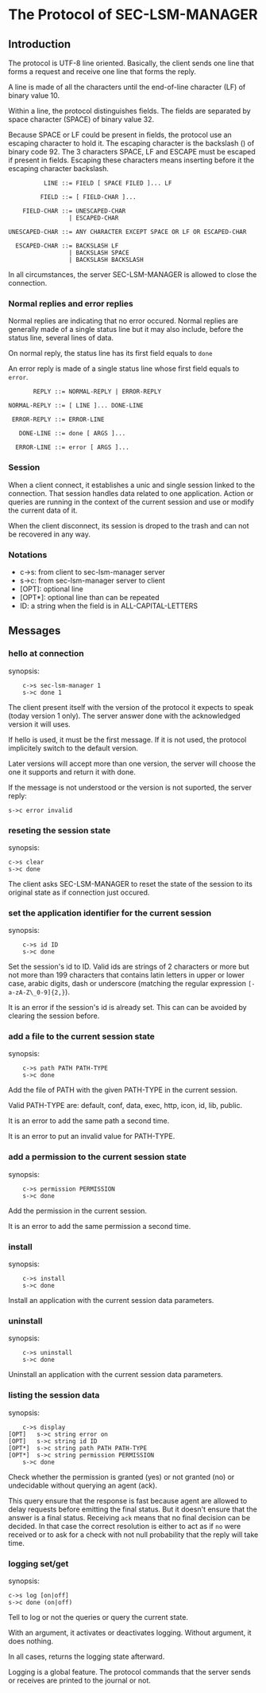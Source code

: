 # The Protocol of SEC-LSM-MANAGER

## Introduction

The protocol is UTF-8 line oriented. Basically, the client sends one line that forms
a request and receive one line that forms the reply.

A line is made of all the characters until the end-of-line character (LF) of
binary value 10.

Within a line, the protocol distinguishes fields. The fields are separated by space
character (SPACE) of binary value 32.

Because SPACE or LF could be present in fields, the protocol use an escaping
character to hold it. The escaping character is the backslash (\) of binary code 92.
The 3 characters SPACE, LF and ESCAPE must be escaped if present in fields.
Escaping these characters means inserting before it the escaping character backslash.

```
          LINE ::= FIELD [ SPACE FILED ]... LF

         FIELD ::= [ FIELD-CHAR ]...

    FIELD-CHAR ::= UNESCAPED-CHAR
                 | ESCAPED-CHAR

UNESCAPED-CHAR ::= ANY CHARACTER EXCEPT SPACE OR LF OR ESCAPED-CHAR

  ESCAPED-CHAR ::= BACKSLASH LF
                 | BACKSLASH SPACE
                 | BACKSLASH BACKSLASH
```

In all circumstances, the server SEC-LSM-MANAGER is allowed to close the connection.

### Normal replies and error replies

Normal replies are indicating that no error occured. Normal replies
are generally made of a single status line but it may also include, before
the status line, several lines of data.

On normal reply, the status line has its first field equals to `done`

An error reply is made of a single status line whose first field equals to `error`.

```
       REPLY ::= NORMAL-REPLY | ERROR-REPLY

NORMAL-REPLY ::= [ LINE ]... DONE-LINE

 ERROR-REPLY ::= ERROR-LINE

   DONE-LINE ::= done [ ARGS ]...

  ERROR-LINE ::= error [ ARGS ]...
```

### Session

When a client connect, it establishes a unic and single session linked to the connection.
That session handles data related to one application. Action or queries are running in the
context of the current session and use or modify the current data of it.

When the client disconnect, its session is droped to the trash and can not be recovered
in any way.

### Notations

- c->s:    from client to sec-lsm-manager server
- s->c:    from sec-lsm-manager server to client
- [OPT]:   optional line
- [OPT\*]: optional line than can be repeated
- ID:      a string when the field is in ALL-CAPITAL-LETTERS


## Messages

### hello at connection

synopsis:

```
	c->s sec-lsm-manager 1
	s->c done 1
```

The client present itself with the version of the protocol it expects to
speak (today version 1 only). The server answer done with the acknowledged
version it will uses.

If hello is used, it must be the first message. If it is not used, the
protocol implicitely switch to the default version.

Later versions will accept more than one version, the server will choose
the one it supports and return it with done.

If the message is not understood or the version is not suported, the server
reply:

	s->c error invalid


### reseting the session state

synopsis:

	c->s clear
	s->c done

The client asks SEC-LSM-MANAGER to reset the state of the session to its
original state as if connection just occured.


### set the application identifier for the current session

synopsis:

```
	c->s id ID
	s->c done
```

Set the session's id to ID. Valid ids are strings of 2 characters or more but
not more than 199 characters that contains latin letters in upper or lower case,
arabic digits, dash or underscore (matching the regular expression `[-a-zA-Z\_0-9]{2,}`).

It is an error if the session's id is already set.
This can can be avoided by clearing the session before.


### add a file to the current session state

synopsis:

```
	c->s path PATH PATH-TYPE
	s->c done
```

Add the file of PATH with the given PATH-TYPE in the current session.

Valid PATH-TYPE are: default, conf, data, exec, http, icon, id, lib, public.

It is an error to add the same path a second time.

It is an error to put an invalid value for PATH-TYPE.


### add a permission to the current session state

synopsis:

```
	c->s permission PERMISSION
	s->c done
```

Add the permission in the current session.

It is an error to add the same permission a second time.


### install

synopsis:

```
	c->s install
	s->c done
```

Install an application with the current session data parameters.


### uninstall

synopsis:

```
	c->s uninstall
	s->c done
```

Uninstall an application with the current session data parameters.


### listing the session data

synopsis:

```
	c->s display
[OPT]	s->c string error on
[OPT]	s->c string id ID
[OPT*]	s->c string path PATH PATH-TYPE
[OPT*]	s->c string permission PERMISSION
	s->c done
```

Check whether the permission is granted (yes) or not granted (no)
or undecidable without querying an agent (ack).

This query ensure that the response is fast because agent are allowed to
delay requests before emitting the final status. But it doesn't ensure that
the answer is a final status. Receiving `ack` means that no final decision
can be decided. In that case the correct resolution is either to act as if
`no` were received or to ask for a check with not null probability that the
reply will take time.


### logging set/get

synopsis:

	c->s log [on|off]
	s->c done (on|off)

Tell to log or not the queries or query the current state.

With an argument, it activates or deactivates logging. Without argument,
it does nothing.

In all cases, returns the logging state afterward.

Logging is a global feature. The protocol commands that the server sends or
receives are printed to the journal or not.

